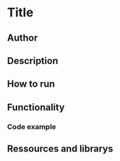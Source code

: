 # Title
## Author
## Description
## How to run
## Functionality
### Code example
## Ressources and librarys
